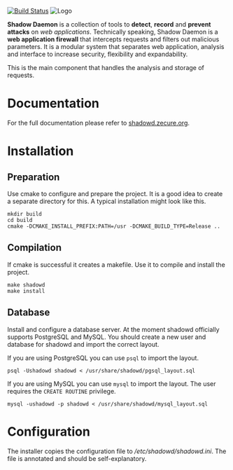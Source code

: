 [![Build Status](https://travis-ci.org/zecure/shadowd.svg)](https://travis-ci.org/zecure/shadowd)
![Logo](http://shadowd.zecure.org/img/logo_small.png)

**Shadow Daemon** is a collection of tools to **detect**, **record** and **prevent** **attacks** on *web applications*.
Technically speaking, Shadow Daemon is a **web application firewall** that intercepts requests and filters out malicious parameters.
It is a modular system that separates web application, analysis and interface to increase security, flexibility and expandability.

This is the main component that handles the analysis and storage of requests.

# Documentation
For the full documentation please refer to [shadowd.zecure.org](https://shadowd.zecure.org/).

# Installation
## Preparation
Use cmake to configure and prepare the project. It is a good idea to create a separate directory for this.
A typical installation might look like this.

    mkdir build
    cd build
    cmake -DCMAKE_INSTALL_PREFIX:PATH=/usr -DCMAKE_BUILD_TYPE=Release ..

## Compilation
If cmake is successful it creates a makefile. Use it to compile and install the project.

    make shadowd
    make install

## Database
Install and configure a database server. At the moment shadowd officially supports PostgreSQL and MySQL.
You should create a new user and database for shadowd and import the correct layout.

If you are using PostgreSQL you can use `psql` to import the layout.

    psql -Ushadowd shadowd < /usr/share/shadowd/pgsql_layout.sql

If you are using MySQL you can use `mysql` to import the layout. The user requires the `CREATE ROUTINE` privilege.

    mysql -ushadowd -p shadowd < /usr/share/shadowd/mysql_layout.sql

# Configuration
The installer copies the configuration file to */etc/shadowd/shadowd.ini*. The file is annotated and should be self-explanatory.
